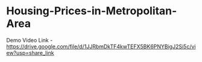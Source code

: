 # Housing-Prices-in-Metropolitan-Area


Demo Video Link - https://drive.google.com/file/d/1JJRbmDkTF4kwTEFX5BK6PNYBigJ2Si5c/view?usp=share_link
